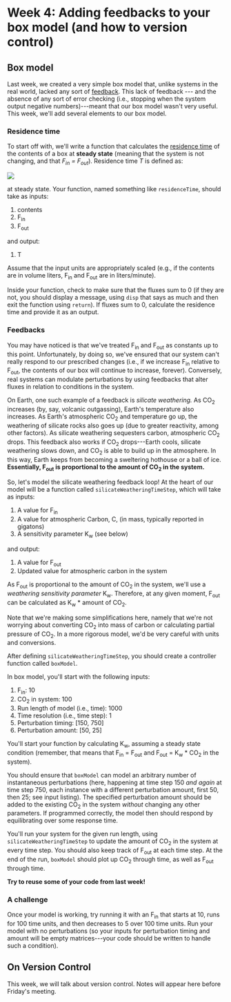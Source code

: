 # Week 4: Adding feedbacks to your box model (and how to version control)

## Box model

Last week, we created a very simple box model that, unlike systems in the real world, lacked any sort of [feedback](https://en.wikipedia.org/wiki/Feedback). This lack of feedback --- and the absence of any sort of error checking (i.e., stopping when the system output negative numbers)---meant that our box model wasn't very useful. This week, we'll add several elements to our box model. 

### Residence time

To start off with, we'll write a function that calculates the [residence time](https://en.wikipedia.org/wiki/Residence_time) of the contents of a box at **steady state** (meaning that the system is not changing, and that *F<sub>in</sub> = F<sub>out</sub>*). Residence time *T* is defined as:

<img src="https://render.githubusercontent.com/render/math?math=T = contents/\sum{flux}"></img>

at steady state. Your function, named something like `residenceTime`, should take as inputs: 
1. contents
2. F<sub>in</sub> 
3. F<sub>out</sub>

and output:
1. T
   
Assume that the input units are appropriately scaled (e.g., if the contents are in volume liters, F<sub>in</sub> and F<sub>out</sub> are in liters/minute). 

Inside your function, check to make sure that the fluxes sum to 0 (if they are not, you should display a message, using `disp` that says as much and then exit the function using `return`). If fluxes sum to 0, calculate the residence time and provide it as an output.

### Feedbacks

You may have noticed is that we've treated F<sub>in</sub> and F<sub>out</sub> as constants up to this point. Unfortunately, by doing so, we've ensured that our system can't really respond to our prescribed changes (i.e., if we increase F<sub>in</sub> relative to F<sub>out</sub>, the contents of our box will continue to increase, forever). Conversely, real systems can modulate perturbations by using feedbacks that alter fluxes in relation to conditions in the system. 

On Earth, one such example of a feedback is *silicate weathering.* As CO<sub>2</sub> increases (by, say, volcanic outgassing), Earth's temperature also increases. As Earth's atmospheric CO<sub>2</sub> and temperature go up, the weathering of silicate rocks also goes up (due to greater reactivity, among other factors). As silicate weathering sequesters carbon, atmospheric CO<sub>2</sub> drops. This feedback also works if CO<sub>2</sub> drops---Earth cools, silicate weathering slows down, and CO<sub>2</sub> is able to build up in the atmosphere. In this way, Earth keeps from becoming a sweltering hothouse or a ball of ice. **Essentially, F<sub>out</sub> is proportional to the amount of CO<sub>2</sub> in the system.**

So, let's model the silicate weathering feedback loop! At the heart of our model will be a function called `silicateWeatheringTimeStep`, which will take as inputs:
1. A value for F<sub>in</sub>
2. A value for atmospheric Carbon, C, (in mass, typically reported in gigatons)
3. A sensitivity parameter K<sub>w</sub> (see below)
   
and output:
1. A value for F<sub>out</sub>
2. Updated value for atmospheric carbon in the system

As F<sub>out</sub> is proportional to the amount of CO<sub>2</sub> in the system, we'll use a *weathering sensitivity parameter* K<sub>w</sub>. Therefore, at any given moment, F<sub>out</sub> can be calculated as K<sub>w</sub> * amount of CO<sub>2</sub>.

Note that we're making some simplifications here, namely that we're not worrying about converting CO<sub>2</sub> into mass of carbon or calculating partial pressure of CO<sub>2</sub>. In a more rigorous model, we'd be very careful with units and conversions. 

After defining `silicateWeatheringTimeStep`, you should create a controller function called `boxModel`. 

In box model, you'll start with the following inputs:

1. F<sub>in</sub>: 10
2. CO<sub>2</sub> in system: 100
3. Run length of model (i.e., time): 1000
4. Time resolution (i.e., time step): 1
5. Perturbation timing: [150, 750]
6. Perturbation amount: [50, 25]

You'll start your function by calculating K<sub>w</sub>, assuming a steady state condition (remember, that means that F<sub>in</sub> = F<sub>out</sub> and F<sub>out</sub> = K<sub>w</sub> * CO<sub>2</sub> in the system).

You should ensure that `boxModel` can model an arbitrary number of instantaneous perturbations (here, happening at time step 150 *and again* at time step 750, each instance with a different perturbation amount, first 50, then 25; see input listing). The specified perturbation amount should be added to the existing  CO<sub>2</sub> in the system *without* changing any other parameters. If programmed correctly, the model then should respond by equilibrating over some response time. 

You'll run your system for the given run length, using `silicateWeatheringTimeStep` to update the amount of CO<sub>2</sub> in the system at every time step. You should also keep track of F<sub>out</sub> at each time step. At the end of the run, `boxModel` should plot up CO<sub>2</sub> through time, as well as F<sub>out</sub> through time. 


**Try to reuse some of your code from last week!**

### A challenge

Once your model is working, try running it with an F<sub>in</sub> that starts at 10, runs for 100 time units, and then decreases to 5 over 100 time units. Run your model with no perturbations (so your inputs for perturbation timing and amount will be empty matrices---your code should be written to handle such a condition).

## On Version Control

This week, we will talk about version control. Notes will appear here before Friday's meeting. 